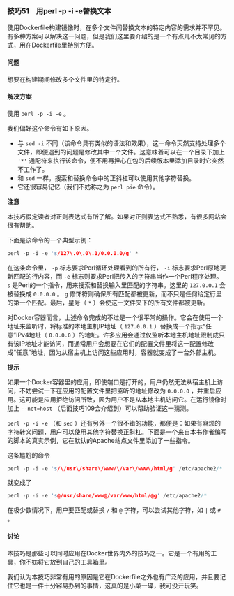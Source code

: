 ### 技巧51　用perl -p -i -e替换文本

使用Dockerfile构建镜像时，在多个文件间替换文本的特定内容的需求并不罕见。有多种方案可以解决这一问题，但是我们这里要介绍的是一个有点儿不太常见的方式，用在Dockerfile里特别方便。

#### 问题

想要在构建期间修改多个文件里的特定行。

#### 解决方案

使用 `perl -p -i -e` 。

我们偏好这个命令有如下原因。

+ 与 `sed -i` 不同（该命令具有类似的语法和效果），这一命令天然支持处理多个文件，即便遇到的问题是修改其中一个文件。这意味着可以在一个目录下加上 `'*'` 通配符来执行该命令，便不用再担心在包的后续版本里添加目录时它突然不工作了。
+ 和 `sed` 一样，搜索和替换命令中的正斜杠可以使用其他字符替换。
+ 它还很容易记忆（我们不妨称之为 `perl pie` 命令）。



**注意**

本技巧假定读者对正则表达式有所了解。如果对正则表达式不熟悉，有很多网站会很有帮助。



下面是该命令的一个典型示例：

```c
perl -p -i -e 's/127\.0\.0\.1/0.0.0.0/g' *
```

在这条命令里， `-p` 标志要求Perl循环处理看到的所有行， `-i` 标志要求Perl原地更新匹配的行内容，而 `-e` 标志则要求Perl把传入的字符串当作一个Perl程序处理。 `s` 是Perl的一个指令，用来搜索和替换输入里匹配的字符串。这里的 `127.0.0.1` 会被替换成 `0.0.0.0` 。 `g` 修饰符则确保所有匹配都被更新，而不只是任何给定行里的第一个匹配。最后，星号（ `*` ）会使这一文件夹下的所有文件都被更新。

对Docker容器而言，上述命令完成的不过是一个很平常的操作。它会在使用一个地址来监听时，将标准的本地主机IP地址（ `127.0.0.1` ）替换成一个指示“任意”IPv4地址（ `0.0.0.0` ）的地址。许多应用会通过仅监听本地主机地址限制成只有该IP地址才能访问，而通常用户会想要在它们的配置文件里将这一配置修改成“任意”地址，因为从宿主机上访问这些应用时，容器就变成了一台外部主机。



**提示**

如果一个Docker容器里的应用，即使端口是打开的，用户仍然无法从宿主机上访问，不妨尝试一下在应用的配置文件里把监听的地址修改为 `0.0.0.0` ，并重启应用。这可能是应用拒绝访问所致，因为用户不是从本地主机访问它。在运行镜像时加上 `--net=host` （后面技巧109会介绍到）可以帮助验证这一猜测。



`perl -p -i -e` （和 `sed` ）还有另外一个很不错的功能，那便是：如果有麻烦的字符转义问题，用户可以使用其他字符替换正斜杠。下面是一个来自本书作者编写的脚本的真实示例，它在默认的Apache站点文件里添加了一些指令。

这条尴尬的命令

```c
perl -p -i -e 's/\/usr\/share\/www/\/var\/www\/html/g' /etc/apache2/*
```

就变成了

```c
perl -p -i -e 's@/usr/share/www@/var/www/html/@g' /etc/apache2/*
```

在极少数情况下，用户要匹配或替换 `/` 和 `@` 字符，可以尝试其他字符，如 `|` 或 `#` 。

#### 讨论

本技巧是那些可以同时应用在Docker世界内外的技巧之一。它是一个有用的工具，你不妨将它放到自己的工具箱里。

我们认为本技巧非常有用的原因是它在Dockerfile之外也有广泛的应用，并且要记住它也是一件十分容易办到的事情，这真的是小菜一碟，我可没开玩笑。

